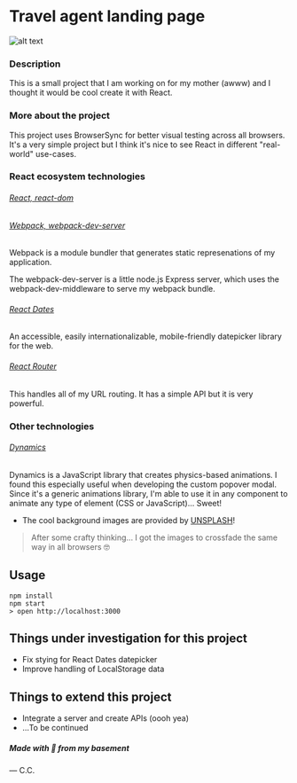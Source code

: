 # Travel agent landing page
![alt text](https://d3brgjqtir64ox.cloudfront.net/travel_landing.png "Travel page")

### Description
This is a small project that I am working on for my mother (awww) and I thought it would be cool create it with React. 

### More about the project
This project uses BrowserSync for better visual testing across all browsers. It's a very simple project but I think it's nice to see React in different "real-world" use-cases. 

### React ecosystem technologies

###### [React, react-dom](https://github.com/facebook/react)

###### [Webpack, webpack-dev-server](https://github.com/webpack/webpack)
Webpack is a module bundler that generates static represenations of my application.

The webpack-dev-server is a little node.js Express server, which uses the webpack-dev-middleware to serve my webpack bundle.

###### [React Dates](https://github.com/airbnb/react-dates)
An accessible, easily internationalizable, mobile-friendly datepicker library for the web.

###### [React Router](https://github.com/reactjs/react-router)
This handles all of my URL routing. It has a simple API but it is very powerful.

### Other technologies

###### [Dynamics](https://github.com/michaelvillar/dynamics.js/)
Dynamics is a JavaScript library that creates physics-based animations. I found this especially useful when developing the custom popover modal. Since it's a generic animations library, I'm able to use it in any component to animate any type of element (CSS or JavaScript)... Sweet!

* The cool background images are provided by [UNSPLASH](https://unsplash.com)!
> After some crafty thinking... I got the images to crossfade the same way in all browsers 🤓

## Usage

```
npm install
npm start
> open http://localhost:3000
```

## Things under investigation for this project
* Fix stying for React Dates datepicker
* Improve handling of LocalStorage data

## Things to extend this project
* Integrate a server and create APIs (oooh yea)
* ...To be continued



##### Made with 💚 from my basement 
— C.C.
